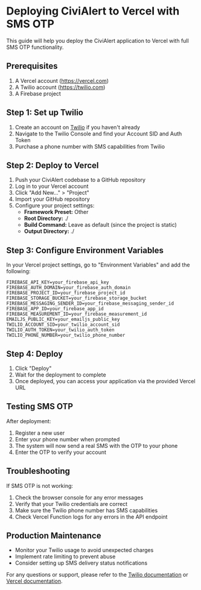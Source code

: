 # Deploying CiviAlert to Vercel with SMS OTP

This guide will help you deploy the CiviAlert application to Vercel with full SMS OTP functionality.

## Prerequisites

1. A Vercel account (https://vercel.com)
2. A Twilio account (https://twilio.com)
3. A Firebase project

## Step 1: Set up Twilio

1. Create an account on [Twilio](https://www.twilio.com) if you haven't already
2. Navigate to the Twilio Console and find your Account SID and Auth Token
3. Purchase a phone number with SMS capabilities from Twilio

## Step 2: Deploy to Vercel

1. Push your CiviAlert codebase to a GitHub repository
2. Log in to your Vercel account
3. Click "Add New..." > "Project"
4. Import your GitHub repository
5. Configure your project settings:
   - **Framework Preset:** Other
   - **Root Directory:** ./
   - **Build Command:** Leave as default (since the project is static)
   - **Output Directory:** ./

## Step 3: Configure Environment Variables

In your Vercel project settings, go to "Environment Variables" and add the following:

```
FIREBASE_API_KEY=your_firebase_api_key
FIREBASE_AUTH_DOMAIN=your_firebase_auth_domain
FIREBASE_PROJECT_ID=your_firebase_project_id
FIREBASE_STORAGE_BUCKET=your_firebase_storage_bucket
FIREBASE_MESSAGING_SENDER_ID=your_firebase_messaging_sender_id
FIREBASE_APP_ID=your_firebase_app_id
FIREBASE_MEASUREMENT_ID=your_firebase_measurement_id
EMAILJS_PUBLIC_KEY=your_emailjs_public_key
TWILIO_ACCOUNT_SID=your_twilio_account_sid
TWILIO_AUTH_TOKEN=your_twilio_auth_token
TWILIO_PHONE_NUMBER=your_twilio_phone_number
```

## Step 4: Deploy

1. Click "Deploy"
2. Wait for the deployment to complete
3. Once deployed, you can access your application via the provided Vercel URL

## Testing SMS OTP

After deployment:

1. Register a new user
2. Enter your phone number when prompted
3. The system will now send a real SMS with the OTP to your phone
4. Enter the OTP to verify your account

## Troubleshooting

If SMS OTP is not working:

1. Check the browser console for any error messages
2. Verify that your Twilio credentials are correct
3. Make sure the Twilio phone number has SMS capabilities
4. Check Vercel Function logs for any errors in the API endpoint

## Production Maintenance

- Monitor your Twilio usage to avoid unexpected charges
- Implement rate limiting to prevent abuse
- Consider setting up SMS delivery status notifications

For any questions or support, please refer to the [Twilio documentation](https://www.twilio.com/docs) or [Vercel documentation](https://vercel.com/docs).
